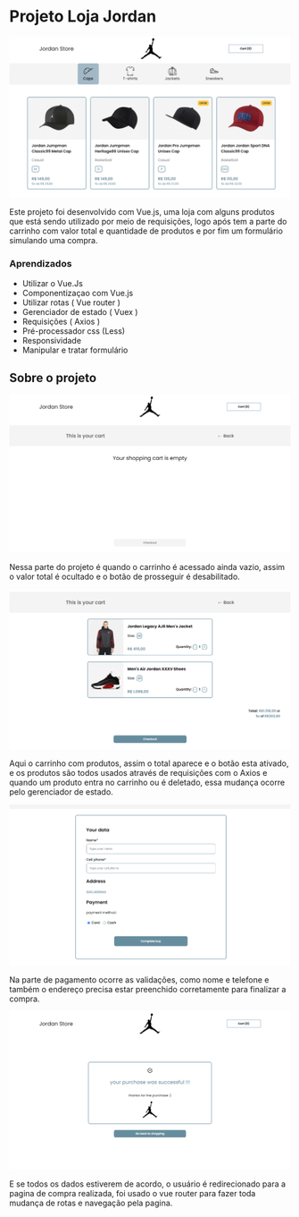 # Projeto Loja Jordan

![Projeto loja Jordan](https://github.com/CarlosBaiao/storeJordan/blob/master/src/assets/imagesProject/project1.png?raw=true)


Este projeto foi desenvolvido com Vue.js, uma loja com alguns produtos que está sendo utilizado por meio de requisições, logo após tem a parte do carrinho com valor total e quantidade de produtos e por fim um formulário simulando uma compra.

### Aprendizados 
- Utilizar o Vue.Js
- Componentizaçao com Vue.js
- Utilizar rotas ( Vue router )
- Gerenciador de estado ( Vuex )
- Requisições ( Axios )
- Pré-processador css (Less)
- Responsividade 
- Manipular e tratar formulário 

## Sobre o projeto


![Carrinho vazio](https://github.com/CarlosBaiao/storeJordan/blob/master/src/assets/imagesProject/project2.png?raw=true)

Nessa parte do projeto é quando o carrinho é acessado ainda vazio, assim o valor total é ocultado e o botão de prosseguir é desabilitado.

![Carrinho com itens](https://github.com/CarlosBaiao/storeJordan/blob/master/src/assets/imagesProject/project3.png?raw=true)

Aqui o carrinho com produtos, assim o total aparece e o botão esta ativado, e os produtos são todos usados através de requisições com o Axios e quando um produto entra no carrinho ou é deletado, essa mudança ocorre pelo gerenciador de estado.


![Formulário de pagamento](https://github.com/CarlosBaiao/storeJordan/blob/master/src/assets/imagesProject/project4.png?raw=true)

Na parte de pagamento ocorre as validações, como nome e telefone e também o endereço precisa estar preenchido corretamente para finalizar a compra.

![Compra efetuada com sucesso](https://github.com/CarlosBaiao/storeJordan/blob/master/src/assets/imagesProject/project6.png?raw=true)

E se todos os dados estiverem de acordo, o usuário é redirecionado para a pagina de compra realizada, foi usado o vue router para fazer toda mudança de rotas e navegação pela pagina.
